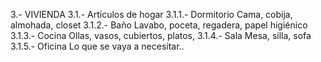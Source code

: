 3.- VIVIENDA
3.1.- Artículos de hogar 
3.1.1.- Dormitorio
Cama, cobija, almohada, closet
3.1.2.- Baño
Lavabo, poceta, regadera, papel higiénico
3.1.3.- Cocina 
Ollas, vasos, cubiertos, platos, 
3.1.4.- Sala
Mesa, silla, sofa
3.1.5.- Oficina
Lo que se vaya a necesitar.. 
